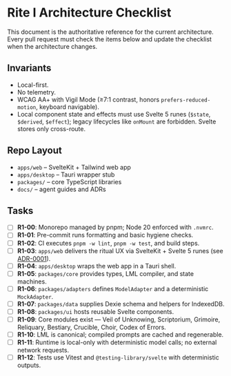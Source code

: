 # Rite I Architecture Checklist

This document is the authoritative reference for the current architecture. Every pull request must check the items below and update the checklist when the architecture changes.

## Invariants

- Local-first.
- No telemetry.
- WCAG AA+ with Vigil Mode (≥7:1 contrast, honors `prefers-reduced-motion`, keyboard navigable).
- Local component state and effects must use Svelte 5 runes (`$state`, `$derived`, `$effect`); legacy lifecycles like `onMount` are forbidden. Svelte stores only cross-route.

## Repo Layout

- `apps/web` – SvelteKit + Tailwind web app
- `apps/desktop` – Tauri wrapper stub
- `packages/` – core TypeScript libraries
- `docs/` – agent guides and ADRs

## Tasks

- [ ] **R1-00**: Monorepo managed by pnpm; Node 20 enforced with `.nvmrc`.
- [ ] **R1-01**: Pre-commit runs formatting and basic hygiene checks.
- [ ] **R1-02**: CI executes `pnpm -w lint`, `pnpm -w test`, and build steps.
- [ ] **R1-03**: `apps/web` delivers the ritual UX via SvelteKit + Svelte 5 runes (see [ADR-0001](decisions/0001-svelte5-runes.md)).
- [ ] **R1-04**: `apps/desktop` wraps the web app in a Tauri shell.
- [ ] **R1-05**: `packages/core` provides types, LML compiler, and state machines.
- [ ] **R1-06**: `packages/adapters` defines `ModelAdapter` and a deterministic `MockAdapter`.
- [ ] **R1-07**: `packages/data` supplies Dexie schema and helpers for IndexedDB.
- [ ] **R1-08**: `packages/ui` hosts reusable Svelte components.
- [ ] **R1-09**: Core modules exist — Veil of Unknowing, Scriptorium, Grimoire, Reliquary, Bestiary, Crucible, Choir, Codex of Errors.
- [ ] **R1-10**: LML is canonical; compiled prompts are cached and regenerable.
- [ ] **R1-11**: Runtime is local-only with deterministic model calls; no external network requests.
- [ ] **R1-12**: Tests use Vitest and `@testing-library/svelte` with deterministic outputs.

